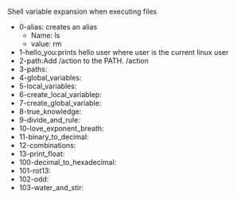 Shell variable expansion
when executing files
- 0-alias: creates an alias
	* Name: ls
 	* value: rm
- 1-hello_you:prints hello user where user is the current linux user
- 2-path:Add /action to the PATH. /action
- 3-paths:
- 4-global_variables:
- 5-local_variables:
- 6-create_local_variablep:
- 7-create_global_variable: 
- 8-true_knowledge:
- 9-divide_and_rule:
- 10-love_exponent_breath:
- 11-binary_to_decimal:
- 12-combinations:
- 13-print_float:
- 100-decimal_to_hexadecimal:
- 101-rot13:
- 102-odd:
- 103-water_and_stir:
